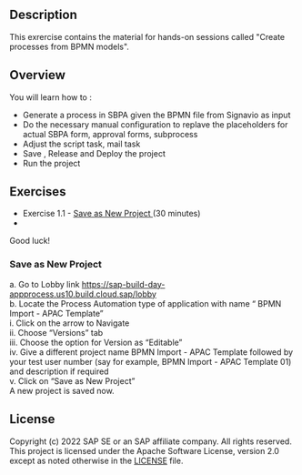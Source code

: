 ## Description

This exrercise contains the material for hands-on sessions called "Create processes from BPMN models".

## Overview

You will learn how to :
- Generate a process in SBPA given the BPMN file from Signavio as input
- Do the necessary manual configuration to replave the placeholders for actual SBPA form, approval forms, subprocess
- Adjust the script task, mail task
- Save , Release and Deploy the project
- Run the project
  
## Exercises

- Exercise 1.1 - [Save as New Project ]((https://github.com/SAP-samples/process-automation-enablement/blob/main/Workshops/APAC-2025/exercises/bpmn%20import/readme.md#save-as-new-project))(30 minutes)
-  
Good luck!
  
### Save as New Project

a.	Go to Lobby link https://sap-build-day-appprocess.us10.build.cloud.sap/lobby <br>
b.	Locate the Process Automation type of application with name “ BPMN Import - APAC Template” <br>
   i.	Click on the arrow to Navigate <br>
   ii.	Choose “Versions” tab <br>
   iii.	Choose the option for Version as “Editable” <br>
   iv.	Give a different project name BPMN Import - APAC Template followed by your test user number (say for example, BPMN Import - APAC Template 01) and description if required <br>
   v.	Click on “Save as New Project” <br>
A new project is saved now. <br>


## License
Copyright (c) 2022 SAP SE or an SAP affiliate company. All rights reserved. This project is licensed under the Apache Software License, version 2.0 except as noted otherwise in the [LICENSE](LICENSES/Apache-2.0.txt) file.
